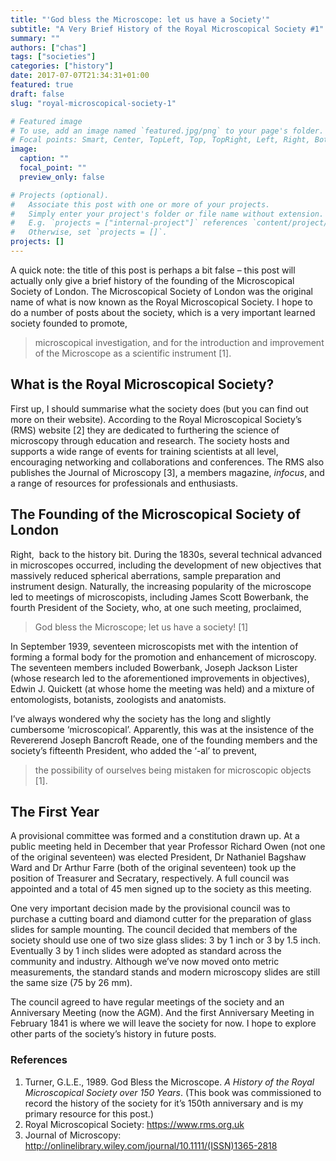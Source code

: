 ```yaml
---
title: "'God bless the Microscope: let us have a Society'"
subtitle: "A Very Brief History of the Royal Microscopical Society #1"
summary: ""
authors: ["chas"]
tags: ["societies"]
categories: ["history"]
date: 2017-07-07T21:34:31+01:00
featured: true
draft: false
slug: "royal-microscopical-society-1"

# Featured image
# To use, add an image named `featured.jpg/png` to your page's folder.
# Focal points: Smart, Center, TopLeft, Top, TopRight, Left, Right, BottomLeft, Bottom, BottomRight.
image:
  caption: ""
  focal_point: ""
  preview_only: false

# Projects (optional).
#   Associate this post with one or more of your projects.
#   Simply enter your project's folder or file name without extension.
#   E.g. `projects = ["internal-project"]` references `content/project/deep-learning/index.md`.
#   Otherwise, set `projects = []`.
projects: []
---
```

A quick note: the title of this post is perhaps a bit false &#8211; this post will actually only give a brief history of the founding of the Microscopical Society of London. The Microscopical Society of London was the original name of what is now known as the Royal Microscopical Society. I hope to do a number of posts about the society, which is a very important learned society founded to promote,

> microscopical investigation, and for the introduction and improvement of the Microscope as a scientific instrument [1].

<!--more-->

## What is the Royal Microscopical Society?

First up, I should summarise what the society does (but you can find out more on their website). According to the Royal Microscopical Society&#8217;s (RMS) website [2] they are dedicated to furthering the science of microscopy through education and research. The society hosts and supports a wide range of events for training scientists at all level, encouraging networking and collaborations and conferences. The RMS also publishes the Journal of Microscopy [3], a members magazine, _infocus_, and a range of resources for professionals and enthusiasts.

## The Founding of the Microscopical Society of London

Right,  back to the history bit. During the 1830s, several technical advanced in microscopes occurred, including the development of new objectives that massively reduced spherical aberrations, sample preparation and instrument design. Naturally, the increasing popularity of the microscope led to meetings of microscopists, including James Scott Bowerbank, the fourth President of the Society, who, at one such meeting, proclaimed,

> God bless the Microscope; let us have a society! [1]

In September 1939, seventeen microscopists met with the intention of forming a formal body for the promotion and enhancement of microscopy. The seventeen members included Bowerbank, Joseph Jackson Lister (whose research led to the aforementioned improvements in objectives), Edwin J. Quickett (at whose home the meeting was held) and a mixture of entomologists, botanists, zoologists and anatomists.

I&#8217;ve always wondered why the society has the long and slightly cumbersome &#8216;microscopical&#8217;. Apparently, this was at the insistence of the Revererend Joseph Bancroft Reade, one of the founding members and the society&#8217;s fifteenth President, who added the &#8216;-al&#8217; to prevent,

> the possibility of ourselves being mistaken for microscopic objects [1].

## The First Year

A provisional committee was formed and a constitution drawn up. At a public meeting held in December that year Professor Richard Owen (not one of the original seventeen) was elected President, Dr Nathaniel Bagshaw Ward and Dr Arthur Farre (both of the original seventeen) took up the position of Treasurer and Secratary, respectively. A full council was appointed and a total of 45 men signed up to the society as this meeting.

One very important decision made by the provisional council was to purchase a cutting board and diamond cutter for the preparation of glass slides for sample mounting. The council decided that members of the society should use one of two size glass slides: 3 by 1 inch or 3 by 1.5 inch. Eventually 3 by 1 inch slides were adopted as standard across the community and industry. Although we&#8217;ve now moved onto metric measurements, the standard stands and modern microscopy slides are still the same size (75 by 26 mm).

The council agreed to have regular meetings of the society and an Anniversary Meeting (now the AGM). And the first Anniversary Meeting in February 1841 is where we will leave the society for now. I hope to explore other parts of the society&#8217;s history in future posts.

### References

  1. Turner, G.L.E., 1989. God Bless the Microscope. _A History of the Royal Microscopical Society over 150 Years_. (This book was commissioned to record the history of the society for it&#8217;s 150th anniversary and is my primary resource for this post.)
  2. Royal Microscopical Society: https://www.rms.org.uk
  3. Journal of Microscopy: http://onlinelibrary.wiley.com/journal/10.1111/(ISSN)1365-2818
